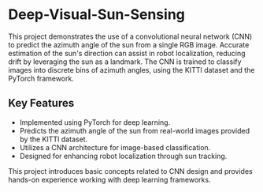 # Deep-Visual-Sun-Sensing
This project demonstrates the use of a convolutional neural network (CNN) to predict the azimuth angle of the sun from a single RGB image. Accurate estimation of the sun's direction can assist in robot localization, reducing drift by leveraging the sun as a landmark. The CNN is trained to classify images into discrete bins of azimuth angles, using the KITTI dataset and the PyTorch framework.

## Key Features

- Implemented using PyTorch for deep learning.
- Predicts the azimuth angle of the sun from real-world images provided by the KITTI dataset.
- Utilizes a CNN architecture for image-based classification.
- Designed for enhancing robot localization through sun tracking.

This project introduces basic concepts related to CNN design and provides hands-on experience working with deep learning frameworks.
